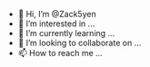 - 👋 Hi, I’m @Zack5yen
- 👀 I’m interested in ...
- 🌱 I’m currently learning ...
- 💞️ I’m looking to collaborate on ...
- 📫 How to reach me ...

<!---
Zack5yen/Zack5yen is a ✨ special ✨ repository because its `README.md` (this file) appears on your GitHub profile.
You can click the Preview link to take a look at your changes.
--->
